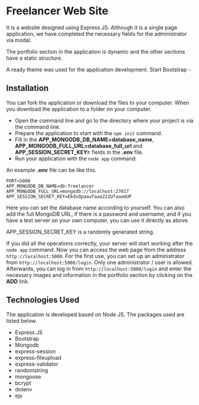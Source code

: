 # Freelancer Web Site

It is a website designed using Express JS. Although it is a single page application, we have completed the necessary fields for the administrator via modal.

The portfolio section in the application is dynamic and the other sections have a static structure.

A ready theme was used for the application development. Start Bootstrap -

## Installation

You can fork the application or download the files to your computer. When you download the application to a folder on your computer.

- Open the command line and go to the directory where your project is via the command line.
- Prepare the application to start with the ```npm init``` command.
- Fill in the **APP_MONGODB_DB_NAME=database_name**, **APP_MONGODB_FULL_URL=database_full_url** and **APP_SESSION_SECRET_KEY=** fields in the **.env** file.
- Run your application with the ```node app``` command.

An example **.env** file can be like this.

```
PORT=5000
APP_MONGODB_DB_NAME=db-freelancer
APP_MONGODB_FULL_URL=mongodb://localhost:27017
APP_SESSION_SECRET_KEY=EkdsOpaaufaaa222UfaaaUUP
```

Here you can set the database name according to yourself. You can also add the full MongoDB URL, if there is a password and username, and if you have a test server on your own computer, you can use it directly as above.

APP_SESSION_SECRET_KEY is a randomly generated string.

If you did all the operations correctly, your server will start working after the ```node app``` command. Now you can access the web page from the address ```http://localhost:5000```. For the first use, you can set up an administrator from ```http://localhost:5000/login```. Only one administrator / user is allowed. Afterwards, you can log in from ```http://localhost:5000/login``` and enter the necessary images and information in the portfolio section by clicking on the **ADD** link.

## Technologies Used

The application is developed based on Node JS. The packages used are listed below.

- Express JS
- Bootstrap
- Mongodb
- express-session
- express-fileupload
- express-validator
- randomstring
- mongoose
- bcrypt
- dotenv
- ejs
 
 
